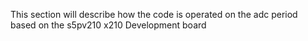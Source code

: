 This section will describe how the code is operated on the adc period based on the s5pv210 x210 Development board
